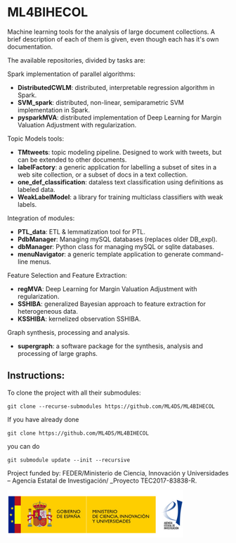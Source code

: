 # ML4BIHECOL

Machine learning tools for the analysis of large document collections. A brief description of each of them is given, even though each has it's own documentation.

The available repositories, divided by tasks are:

Spark implementation of parallel algorithms:
- **DistributedCWLM**: distributed, interpretable regression algorithm in Spark.
- **SVM_spark**: distributed, non-linear, semiparametric SVM implementation in Spark.
- **pysparkMVA**: distributed implementation of Deep Learning for Margin Valuation Adjustment with regularization.

Topic Models tools:
- **TMtweets**: topic modeling pipeline. Designed to work with tweets, but can be extended to other documents.
- **labelFactory**: a generic application for labelling a subset of sites in a web site collection, or a subset of docs in a text collection.
- **one_def_classification**: dataless text classification using definitions as labeled data.
- **WeakLabelModel**: a library for training multiclass classifiers with weak labels.

Integration of modules:
- **PTL_data**: ETL & lemmatization tool for PTL.
- **PdbManager**: Managing mySQL databases (replaces older DB_expl).
- **dbManager**: Python class for managing mySQL or sqlite databases.
- **menuNavigator**: a generic template application to generate command-line menus.

Feature Selection and Feature Extraction: 
- **regMVA**: Deep Learning for Margin Valuation Adjustment with regularization.
- **SSHIBA**: generalized Bayesian approach to feature extraction for heterogeneous data.
- **KSSHIBA**: kernelized observation SSHIBA.

Graph synthesis, processing and analysis.
- **supergraph**: a software package for the synthesis, analysis and processing of large graphs.

## Instructions:

To clone the project with all their submodules:

    git clone --recurse-submodules https://github.com/ML4DS/ML4BIHECOL

If you have already done

    git clone https://github.com/ML4DS/ML4BIHECOL

you can do 

    git submodule update --init --recursive

Project funded by: FEDER/Ministerio de Ciencia, Innovación y Universidades – Agencia Estatal de Investigación/ _Proyecto TEC2017-83838-R.

<img src="https://github.com/ML4DS/ML4BIHECOL/blob/main/figs/logos_ciencia.jpg" width="400">






